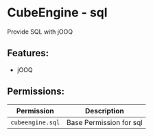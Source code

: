 # CubeEngine - sql
Provide SQL with jOOQ

## Features:
 - jOOQ

## Permissions:

| Permission | Description |
| --- | --- |
| `cubeengine.sql` | Base Permission for sql |

